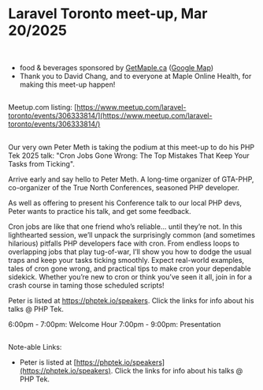 # Laravel Toronto meet-up, Mar 20/2025
<br>

- food & beverages sponsored by [GetMaple.ca](https://getmaple.ca) ([Google Map]([https://maps.app.goo.gl/85Bdft6xLCHLyM6n6](https://maps.app.goo.gl/k5dd3RNXotiE331r7)))
- Thank you to David Chang, and to everyone at Maple Online Health, for making this meet-up happen!

##
Meetup.com listing: [https://www.meetup.com/laravel-toronto/events/306333814/](https://www.meetup.com/laravel-toronto/events/306333814/)

##
Our very own Peter Meth is taking the podium at this meet-up to do his PHP Tek 2025 talk: "Cron Jobs Gone Wrong: The Top Mistakes That Keep Your Tasks from Ticking".

Arrive early and say hello to Peter Meth. A long-time organizer of GTA-PHP, co-organizer of the True North Conferences, seasoned PHP developer.

As well as offering to present his Conference talk to our local PHP devs, Peter wants to practice his talk, and get some feedback.

Cron jobs are like that one friend who’s reliable… until they’re not. In this lighthearted session, we’ll unpack the surprisingly common (and sometimes hilarious) pitfalls PHP developers face with cron. From endless loops to overlapping jobs that play tug-of-war, I’ll show you how to dodge the usual traps and keep your tasks ticking smoothly. Expect real-world examples, tales of cron gone wrong, and practical tips to make cron your dependable sidekick. Whether you’re new to cron or think you’ve seen it all, join in for a crash course in taming those scheduled scripts!

Peter is listed at https://phptek.io/speakers. Click the links for info about his talks @ PHP Tek.

6:00pm - 7:00pm: Welcome Hour
7:00pm - 9:00pm: Presentation


##
Note-able Links:
- Peter is listed at [https://phptek.io/speakers](https://phptek.io/speakers). Click the links for info about his talks @ PHP Tek.
